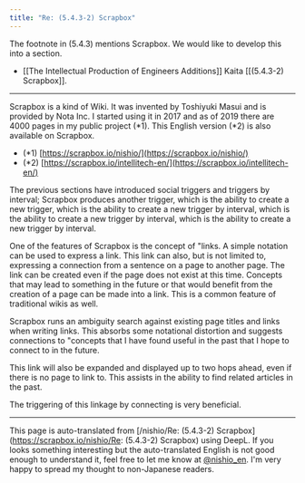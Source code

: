 ```yaml
---
title: "Re: (5.4.3-2) Scrapbox"
---
```


The footnote in (5.4.3) mentions Scrapbox. We would like to develop this into a section.
- [[The Intellectual Production of Engineers Additions]]
Kaita [[(5.4.3-2) Scrapbox]].
---

Scrapbox is a kind of Wiki. It was invented by Toshiyuki Masui and is provided by Nota Inc.
I started using it in 2017 and as of 2019 there are 4000 pages in my public project (*1).
This English version (*2) is also available on Scrapbox.

- (*1) [https://scrapbox.io/nishio/](https://scrapbox.io/nishio/)
- (*2) [https://scrapbox.io/intellitech-en/](https://scrapbox.io/intellitech-en/)

The previous sections have introduced social triggers and triggers by interval; Scrapbox produces another trigger, which is the ability to create a new trigger, which is the ability to create a new trigger by interval, which is the ability to create a new trigger by interval, which is the ability to create a new trigger by interval.

One of the features of Scrapbox is the concept of "links. A simple notation can be used to express a link. This link can also, but is not limited to, expressing a connection from a sentence on a page to another page. The link can be created even if the page does not exist at this time. Concepts that may lead to something in the future or that would benefit from the creation of a page can be made into a link. This is a common feature of traditional wikis as well.

Scrapbox runs an ambiguity search against existing page titles and links when writing links. This absorbs some notational distortion and suggests connections to "concepts that I have found useful in the past that I hope to connect to in the future.

This link will also be expanded and displayed up to two hops ahead, even if there is no page to link to. This assists in the ability to find related articles in the past.

The triggering of this linkage by connecting is very beneficial.

---
This page is auto-translated from [/nishio/Re: (5.4.3-2) Scrapbox](https://scrapbox.io/nishio/Re: (5.4.3-2) Scrapbox) using DeepL. If you looks something interesting but the auto-translated English is not good enough to understand it, feel free to let me know at [@nishio_en](https://twitter.com/nishio_en). I'm very happy to spread my thought to non-Japanese readers.